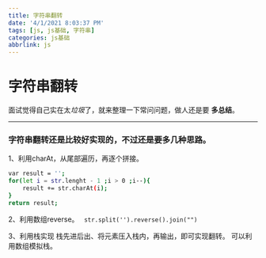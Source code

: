 ```yaml
---
title: 字符串翻转
date: '4/1/2021 8:03:37 PM'
tags: [js, js基础, 字符串]
categories: js基础
abbrlink: js
---
```


# 字符串翻转

面试觉得自己实在太*垃圾*了，就来整理一下常问问题，做人还是要 **多总结**。
*****

### 字符串翻转还是比较好实现的，不过还是要多几种思路。
1、利用charAt，从尾部遍历，再逐个拼接。
``` bash
var result = '';
for(let i = str.lenght - 1 ;i > 0 ;i--){
	result += str.charAt(i);
}
return result;
```
2、利用数组reverse。
``` str.split('').reverse().join("")```

3、利用栈实现
栈先进后出、将元素压入栈内，再输出，即可实现翻转。
可以利用数组模拟栈。
